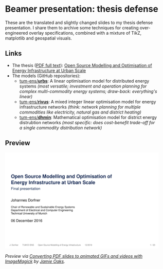 # Beamer presentation: thesis defense

These are the translated and slightly changed slides to my thesis defense presentation. I share them to archive some techniques for creating over-engineered overlay specifications, combined with a mixture of TikZ, matplotlib and geospatial visuals.


## Links

  - The thesis ([PDF full text](https://mediatum.ub.tum.de/doc/1285570/1285570.pdf)): [Open Source Modelling and Optimisation of Energy Infrastructure at Urban Scale ](https://mediatum.ub.tum.de/?id=1285570)
  - The models (GitHub repositories):
    * [tum-ens/**urbs**](https://github.com/tum-ens/urbs): A linear optimisation model for distributed energy systems *(most versatile; investment and operation planning for complex multi-commodity energy systems; draw-back: everything's linear)*
    * [tum-ens/**rivus**](https://github.com/tum-ens/rivus): A mixed integer linear optimisation model for energy infrastructure networks *(think: network planning for multiple commodities like electricity, natural gas and district heating)*
    * [tum-ens/**dhmin**](https://github.com/tum-ens/dhmin): Mathematical optimisation model for district energy distrubtion networks *(most specific: does cost-benefit trade-off for a single commodity distribution network)*


## Preview

![Slides animated](defense.gif)

*Preview via [Converting PDF slides to animated GIFs and videos with ImageMagick](http://phyletica.org/imagemagick/) by [Jamie Oaks](http://github.com/joaks1).*
